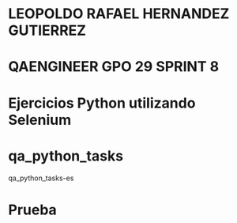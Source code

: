 # LEOPOLDO RAFAEL HERNANDEZ GUTIERREZ
# QAENGINEER GPO 29 SPRINT 8
# Ejercicios Python utilizando Selenium

# qa_python_tasks
qa_python_tasks-es
# Prueba
